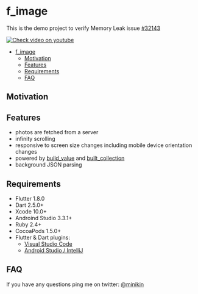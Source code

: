 # f_image

This is the demo project to verify Memory Leak issue [#32143](https://github.com/flutter/flutter/issues/32143)

[![Check video on youtube](https://i.ibb.co/VYw41YS/1.png)](https://youtu.be/laUxdV85Rxk)

- [f_image](#fimage)
  - [Motivation](#Motivation)
  - [Features](#Features)
  - [Requirements](#Requirements)
  - [FAQ](#FAQ)

## Motivation

## Features

- photos are fetched from a server
- infinity scrolling
- responsive to screen size changes including mobile device orientation changes
- powered by [build_value](https://pub.dev/packages/built_value) and [built_collection](https://pub.dev/packages/built_collection)
- background JSON parsing

## Requirements

- Flutter 1.8.0
- Dart 2.5.0+
- Xcode 10.0+
- Androind Studio 3.3.1+
- Ruby 2.4+
- CocoaPods 1.5.0+
- Flutter & Dart plugins:
  - [Visual Studio Code](https://flutter.dev/docs/get-started/editor?tab=androidstudio)
  - [Android Studio / IntelliJ](https://flutter.dev/docs/get-started/editor?tab=vscode)

## FAQ

If you have any questions ping me on twitter: [@minikin](https://twitter.com/minikin)

